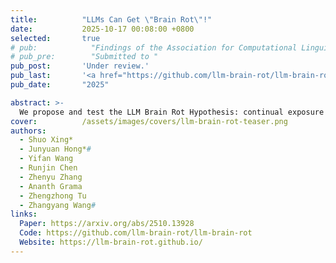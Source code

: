 ```yaml
---
title:          "LLMs Can Get \"Brain Rot\"!"
date:           2025-10-17 00:08:00 +0800
selected:       true
# pub:            "Findings of the Association for Computational Linguistics (ACL Findings)"
# pub_pre:        "Submitted to "
pub_post:       'Under review.'
pub_last:       '<a href="https://github.com/llm-brain-rot/llm-brain-rot" target="_blank"><img src="https://img.shields.io/github/stars/llm-brain-rot/llm-brain-rot"></a>'
pub_date:       "2025"

abstract: >-
  We propose and test the LLM Brain Rot Hypothesis: continual exposure to junk web text causes lasting cognitive decline in large language models. Using real Twitter/X corpora, we build matched junk and control datasets along two orthogonal dimensions—M1 (engagement) and M2 (semantic quality)—and continually pre-train four LLMs. Junk-fed models show clear deterioration (Hedges’ g > 0.3) in reasoning, long-context understanding, safety, and personality alignment. Performance decays with increasing junk ratio (e.g., ARC-CoT 74.9 → 57.2, RULER-CWE 84.4 → 52.3). Forensics reveal: (1) Thought-skipping as the core lesion; (2) Partial, irreversible recovery despite further tuning; and (3) Popularity, not text length, as the strongest predictor of “brain rot.”
cover:          /assets/images/covers/llm-brain-rot-teaser.png
authors:
  - Shuo Xing*
  - Junyuan Hong*#
  - Yifan Wang
  - Runjin Chen
  - Zhenyu Zhang
  - Ananth Grama
  - Zhengzhong Tu
  - Zhangyang Wang#
links:
  Paper: https://arxiv.org/abs/2510.13928
  Code: https://github.com/llm-brain-rot/llm-brain-rot
  Website: https://llm-brain-rot.github.io/
---
```

